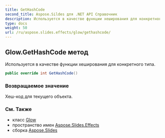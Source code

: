 ```yaml
---  
title: GetHashCode
second_title: Aspose.Sildes для .NET API Справочник  
description: Используется в качестве функции хеширования для конкретного типа.
type: docs
weight: 50  
url: /ru/aspose.slides.effects/glow/gethashcode/
---  
```


## Glow.GetHashCode метод  

Используется в качестве функции хеширования для конкретного типа.  

```csharp  
public override int GetHashCode()  
```  

### Возвращаемое значение  

Хеш-код для текущего объекта.  

### См. Также  

* класс [Glow](../../glow)  
* пространство имен [Aspose.Slides.Effects](../../glow)  
* сборка [Aspose.Slides](../../../)  